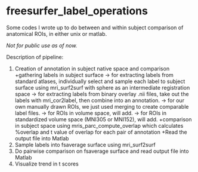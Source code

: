 # freesurfer_label_operations
Some codes I wrote up to do between and within subject comparison of anatomical ROIs, in either unix or matlab. 

*Not for public use as of now.* 

Description of pipeline:
1) Creation of annotation in subject native space and comparison
    +gathering labels in subject surface
-> for extracting labels from standard atlases, individually select and sample each label to subject surface using mri_surf2surf with sphere as an intermediate registration space
-> for extracting labels from binary overlay .nii files, take out the labels with mri_cor2label, then combine into an annotation.
-> for our own manually drawn ROIs, we just used merging to create comparable label files. 
-> for ROIs in volume space, will add. 
-> for ROIs in standardized volume space (MNI305 or MNI152), will add.
    +comparison in subject space using mris_parc_compute_overlap which calculates %overlap 
    and t value of overlap for each pair of annotation
    +Read the output file into Matlab
2) Sample labels into fsaverage surface using mri_surf2surf
3) Do pairwise comparison on fsaverage surface and read output file into Matlab
4) Visualize trend in t scores 


    
